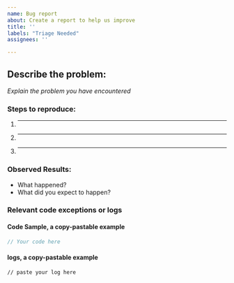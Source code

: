 ```yaml
---
name: Bug report
about: Create a report to help us improve
title: ''
labels: "Triage Needed"
assignees: ''

---
```

<!--
Have you searched for similar issues before posting it?

If you have discovered a bug in the repo, please [search our issue tracker](https://github.com/bitbns-official/bitbns-google-sheets-api/issues).
If it hasn't been reported, please create a new issue.

-->

## Describe the problem:

*Explain the problem you have encountered*

### Steps to reproduce:

  1. _____
  2. _____
  3. _____

### Observed Results:

  * What happened?
  * What did you expect to happen?

### Relevant code exceptions or logs

#### Code Sample, a copy-pastable example

```javascript
// Your code here

```

#### logs, a copy-pastable example

```
// paste your log here
```
